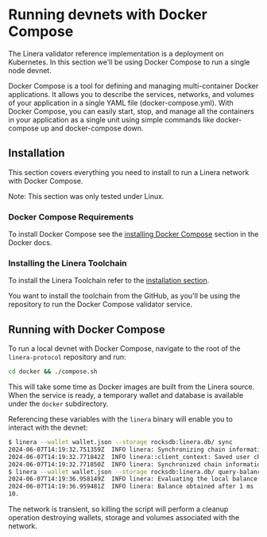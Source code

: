 # Running devnets with Docker Compose

The Linera validator reference implementation is a deployment on Kubernetes. In
this section we'll be using Docker Compose to run a single node devnet.

Docker Compose is a tool for defining and managing multi-container Docker
applications. It allows you to describe the services, networks, and volumes of
your application in a single YAML file (docker-compose.yml). With Docker
Compose, you can easily start, stop, and manage all the containers in your
application as a single unit using simple commands like docker-compose up and
docker-compose down.

## Installation

This section covers everything you need to install to run a Linera network with
Docker Compose.

Note: This section was only tested under Linux.

### Docker Compose Requirements

To install Docker Compose see the
[installing Docker Compose](https://docs.docker.com/compose/install/) section in
the Docker docs.

### Installing the Linera Toolchain

To install the Linera Toolchain refer to the
[installation section](../../developers/getting_started/installation.md#installing-from-github).

You want to install the toolchain from the GitHub, as you'll be using the
repository to run the Docker Compose validator service.

## Running with Docker Compose

To run a local devnet with Docker Compose, navigate to the root of the
`linera-protocol` repository and run:

```bash
cd docker && ./compose.sh
```

This will take some time as Docker images are built from the Linera source. When
the service is ready, a temporary wallet and database is available under the
`docker` subdirectory.

Referencing these variables with the `linera` binary will enable you to interact
with the devnet:

```bash
$ linera --wallet wallet.json --storage rocksdb:linera.db/ sync
2024-06-07T14:19:32.751359Z  INFO linera: Synchronizing chain information
2024-06-07T14:19:32.771842Z  INFO linera::client_context: Saved user chain states
2024-06-07T14:19:32.771850Z  INFO linera: Synchronized chain information in 20 ms
$ linera --wallet wallet.json --storage rocksdb:linera.db/ query-balance
2024-06-07T14:19:36.958149Z  INFO linera: Evaluating the local balance of e476187f6ddfeb9d588c7b45d3df334d5501d6499b3f9ad5595cae86cce16a65 by staging execution of known incoming messages
2024-06-07T14:19:36.959481Z  INFO linera: Balance obtained after 1 ms
10.
```

The network is transient, so killing the script will perform a cleanup operation
destroying wallets, storage and volumes associated with the network.
